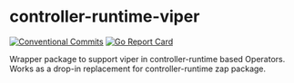 # controller-runtime-viper

[![Conventional Commits][conventional-commits-img]][conventional-commits]
[![Go Report Card][report-card-img]][report-card]

Wrapper package to support viper in controller-runtime based Operators. Works as a drop-in replacement for controller-runtime zap package.

[conventional-commits-img]: https://img.shields.io/badge/Conventional%20Commits-1.0.0-%23FE5196?logo=conventionalcommits&logoColor=white
[conventional-commits]: https://conventionalcommits.org
[report-card-img]: https://goreportcard.com/badge/github.com/statnett/controller-runtime-viper
[report-card]: https://goreportcard.com/report/github.com/statnett/controller-runtime-viper

